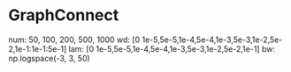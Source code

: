 # GraphConnect

num: 50, 100, 200, 500, 1000
wd: [0 1e-5,5e-5,1e-4,5e-4,1e-3,5e-3,1e-2,5e-2,1e-1:1e-1:5e-1]
lam: [0 1e-5,5e-5,1e-4,5e-4,1e-3,5e-3,1e-2,5e-2,1e-1]
bw: np.logspace(-3, 3, 50)
